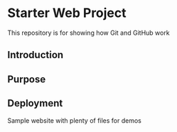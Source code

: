 # Starter Web Project

This repository is for showing how Git and GitHub work

## Introduction

## Purpose

## Deployment

Sample website with plenty of files for demos